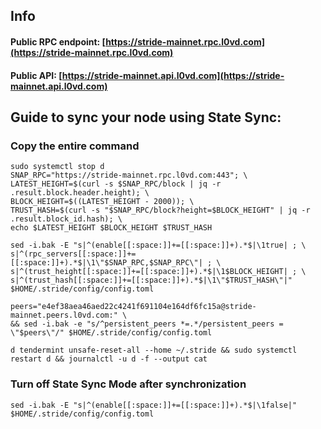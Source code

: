 ## Info
#### Public RPC endpoint: [https://stride-mainnet.rpc.l0vd.com](https://stride-mainnet.rpc.l0vd.com)
#### Public API: [https://stride-mainnet.api.l0vd.com](https://stride-mainnet.api.l0vd.com)

## Guide to sync your node using State Sync:

### Copy the entire command
```
sudo systemctl stop d
SNAP_RPC="https://stride-mainnet.rpc.l0vd.com:443"; \
LATEST_HEIGHT=$(curl -s $SNAP_RPC/block | jq -r .result.block.header.height); \
BLOCK_HEIGHT=$((LATEST_HEIGHT - 2000)); \
TRUST_HASH=$(curl -s "$SNAP_RPC/block?height=$BLOCK_HEIGHT" | jq -r .result.block_id.hash); \
echo $LATEST_HEIGHT $BLOCK_HEIGHT $TRUST_HASH

sed -i.bak -E "s|^(enable[[:space:]]+=[[:space:]]+).*$|\1true| ; \
s|^(rpc_servers[[:space:]]+=[[:space:]]+).*$|\1\"$SNAP_RPC,$SNAP_RPC\"| ; \
s|^(trust_height[[:space:]]+=[[:space:]]+).*$|\1$BLOCK_HEIGHT| ; \
s|^(trust_hash[[:space:]]+=[[:space:]]+).*$|\1\"$TRUST_HASH\"|" $HOME/.stride/config/config.toml

peers="e4ef38aea46aed22c4241f691104e164df6fc15a@stride-mainnet.peers.l0vd.com:" \
&& sed -i.bak -e "s/^persistent_peers *=.*/persistent_peers = \"$peers\"/" $HOME/.stride/config/config.toml 

d tendermint unsafe-reset-all --home ~/.stride && sudo systemctl restart d && journalctl -u d -f --output cat
```

### Turn off State Sync Mode after synchronization
```
sed -i.bak -E "s|^(enable[[:space:]]+=[[:space:]]+).*$|\1false|" $HOME/.stride/config/config.toml
```
